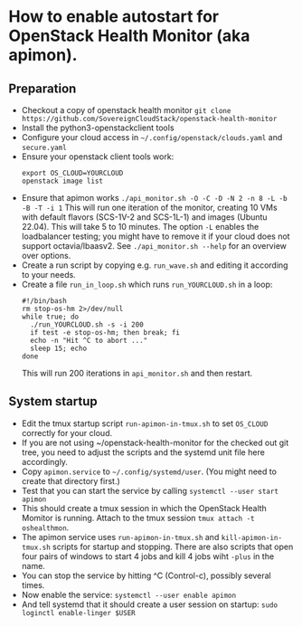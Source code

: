 # How to enable autostart for OpenStack Health Monitor (aka apimon).

## Preparation
* Checkout a copy of openstack health monitor
  `git clone https://github.com/SovereignCloudStack/openstack-health-monitor`
* Install the python3-openstackclient tools
* Configure your cloud access in `~/.config/openstack/clouds.yaml` and
  `secure.yaml`
* Ensure your openstack client tools work:
  ```
  export OS_CLOUD=YOURCLOUD
  openstack image list
  ```
* Ensure that apimon works
  `./api_monitor.sh -O -C -D -N 2 -n 8 -L -b -B -T -i 1`
  This will run one iteration of the monitor, creating 10 VMs with default
  flavors (SCS-1V-2 and SCS-1L-1) and images (Ubuntu 22.04).
  This will take 5 to 10 minutes.
  The option `-L` enables the loadbalancer testing; you might have to remove
  it if your cloud does not support octavia/lbaasv2.
  See `./api_monitor.sh --help` for an overview over options.
* Create a run script by copying e.g. `run_wave.sh` and editing it according
  to your needs.
* Create a file `run_in_loop.sh` which runs `run_YOURCLOUD.sh` in a loop:
  ```
  #!/bin/bash
  rm stop-os-hm 2>/dev/null
  while true; do
    ./run_YOURCLOUD.sh -s -i 200
    if test -e stop-os-hm; then break; fi
    echo -n "Hit ^C to abort ..."
    sleep 15; echo
  done
  ```
  This will run 200 iterations in `api_monitor.sh` and then restart.

## System startup
* Edit the tmux startup script `run-apimon-in-tmux.sh` to set `OS_CLOUD`
  correctly for your cloud.
* If you are not using ~/openstack-health-monitor for the checked out git
  tree, you need to adjust the scripts and the systemd unit file here
  accordingly.
* Copy `apimon.service` to `~/.config/systemd/user`. (You might need to
  create that directory first.)
* Test that you can start the service by calling 
  `systemctl --user start apimon`
* This should create a tmux session in which the OpenStack Health Momitor
  is running.  Attach to the tmux session `tmux attach -t oshealthmon`.
* The apimon service uses `run-apimon-in-tmux.sh` and `kill-apimon-in-tmux.sh`
  scripts for startup and stopping. There are also scripts that open four
  pairs of windows to start 4 jobs and kill 4 jobs wiht `-plus` in the name.
* You can stop the service by hitting ^C (Control-c), possibly several times.
* Now enable the service: `systemctl --user enable apimon`
* And tell systemd that it should create a user session on startup:
  `sudo loginctl enable-linger $USER`
